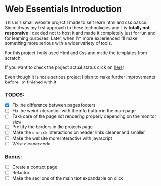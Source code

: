 # Web Essentials Introduction

This is a small website project I made to self learn html and css basics. Since it was my first approach to these technologies and it is **totally not responsive** I decided not to host it and made it completelly just for fun and for learning purposes. Later, when I'm more experienced I'll make something more serious with a wider variety of tools.

For this project I only used Html and Css and made the templates from scratch

If you want to check the project actual status click on [here](https://rawcdn.githack.com/gui1612/learning-WebEssentials/e43cc6d80d840a7212c9ad5e15eb311c9b360ae9/main.html)!

Even though it is not a serious project I plan to make further improvements before I'm finished with it:

### TODOS:

- [X] Fix the difference between pages footers
- [ ] Fix the weird interaction with the info button in the main page
- [ ] Take care of the page not rendering properly depending on the monitor sizw
- [ ] Prettify the borders in the projects page
- [ ] Make the ``onclick`` interactions on header links cleaner and smaller
- [ ] Make the website more interactive with javascript
- [ ] Write cleaner code

### Bonus:

- [ ] Create a contact page
- [ ] Refactor
- [ ] Make the sections of the main text expandable on click
